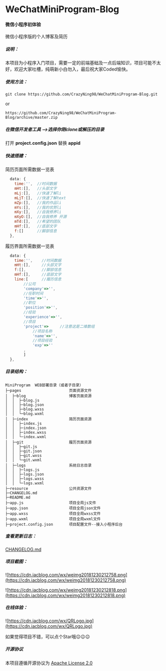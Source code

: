 # WeChatMiniProgram-Blog
#### 微信小程序初体验

微信小程序版的个人博客及简历



##### 说明：

本项目为小程序入门项目，需要一定的前端基础及一点后端知识，项目可能不太好，欢迎大家吐槽，纯萌新小白勿入，最后祝大家Coded愉快。



##### 使用方法：

```
git clone https://github.com/CrazyNing98/WeChatMiniProgram-Blog.git
```

or

```
https://github.com/CrazyNing98/WeChatMiniProgram-Blog/archive/master.zip
```

##### 在微信开发者工具 -->选择你刚clone或解压的目录

打开  **project.config.json**  替换  **appid**  



##### 快速搭建：

简历页面所需数据一览表

```javascript
  data: {
    time:'',  //时间数据  
    mHt:[],   //头部文字
    mLj:[],   //快速了解li
    mLjT:[],  //快速了解text
    mZp:[],   //我的作品li
    mYs:[],   //我的优势li
    mXy:[],   //自我修养li
    mXyO:[],  //自我修养 开源
    mTd:[],   //希望的团队
    mHf:[],   //底部文字
    f:[]      //脚部信息
  },
```

履历界面所需数据一览表

```javascript
  data: {
    time:'',    //时间数据
    mHt:[],     //头部文字
    f:[],       //脚部信息
    mHf:[],     //底部文字
    line:[		//履历信息
        //公司
		'company'=>'',
		//任职时间
		'time'=>'',
		//职位
		'position'=>'',
		//经验
		'experience'=>'',
		//项目
		'project'=>		//注意这是二维数组
        	//项目名称
        	'name'=>'',
        	//项目经验
        	'exp'=>''
        ,     
        ]     
  },
```



##### 目录结构：

```
MiniProgram  WEB部署目录（或者子目录）
├─pages						页面资源文件           	
│  ├─blog             		博客页面资源
│  │  ├─blog.js
│  │  ├─blog.json
│  │  ├─blog.wxss
│  │  └─blog.wxml
│  ├─index             		简历页面资源
│  │  ├─index.js
│  │  ├─index.json
│  │  ├─index.wxss
│  │  └─index.wxml
│  ├─git             		履历页面资源
│  │  ├─git.js
│  │  ├─git.json
│  │  ├─git.wxss
│  │  └─git.wxml
│  ├─logs             		系统日志目录
│  │  ├─logs.js
│  │  ├─logs.json
│  │  ├─logs.wxss
│  │  └─logs.wxml
├─resource					公共资源文件
├─CHANGELOG.md
├─README.md
├─app.js					项目全局js文件
├─app.json					项目全局json文件
├─app.wxss					项目全局wxss文件
├─app.wxml					项目全局wxml文件
├─project.config.json  		项目配置文件--接入小程序后台

```



##### 查看更新日志：

[CHANGELOG.md](https://github.com/CrazyNing98/WeChatMiniProgram-Blog/blob/master/CHANGELOG.md)



##### 项目截图：

![https://cdn.iacblog.com/wx/weimg20181230212758.png](https://cdn.iacblog.com/wx/weimg20181230212758.png)

![https://cdn.iacblog.com/wx/weimg20181230212818.png](https://cdn.iacblog.com/wx/weimg20181230212818.png)



##### 在线体验：

![https://cdn.iacblog.com/wx/QRLogo.jpg](https://cdn.iacblog.com/wx/QRLogo.jpg)

如果觉得项目不错，可以点个Star哦😉😉😉



##### 开源协议

本项目遵循开源协议为 [Apache License 2.0](https://github.com/CrazyNing98/WeChatMiniProgram-Blog/blob/master/LICENSE)













